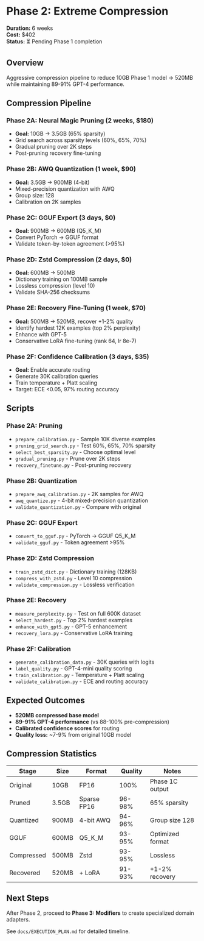 # Phase 2: Extreme Compression

**Duration:** 6 weeks  
**Cost:** $402  
**Status:** ⏳ Pending Phase 1 completion

## Overview
Aggressive compression pipeline to reduce 10GB Phase 1 model → 520MB while maintaining 89-91% GPT-4 performance.

## Compression Pipeline

### Phase 2A: Neural Magic Pruning (2 weeks, $180)
- **Goal:** 10GB → 3.5GB (65% sparsity)
- Grid search across sparsity levels (60%, 65%, 70%)
- Gradual pruning over 2K steps
- Post-pruning recovery fine-tuning

### Phase 2B: AWQ Quantization (1 week, $90)
- **Goal:** 3.5GB → 900MB (4-bit)
- Mixed-precision quantization with AWQ
- Group size: 128
- Calibration on 2K samples

### Phase 2C: GGUF Export (3 days, $0)
- **Goal:** 900MB → 600MB (Q5_K_M)
- Convert PyTorch → GGUF format
- Validate token-by-token agreement (>95%)

### Phase 2D: Zstd Compression (2 days, $0)
- **Goal:** 600MB → 500MB
- Dictionary training on 100MB sample
- Lossless compression (level 10)
- Validate SHA-256 checksums

### Phase 2E: Recovery Fine-Tuning (1 week, $70)
- **Goal:** 500MB → 520MB, recover +1-2% quality
- Identify hardest 12K examples (top 2% perplexity)
- Enhance with GPT-5
- Conservative LoRA fine-tuning (rank 64, lr 8e-7)

### Phase 2F: Confidence Calibration (3 days, $35)
- **Goal:** Enable accurate routing
- Generate 30K calibration queries
- Train temperature + Platt scaling
- Target: ECE <0.05, 97% routing accuracy

## Scripts

### Phase 2A: Pruning
- `prepare_calibration.py` - Sample 10K diverse examples
- `pruning_grid_search.py` - Test 60%, 65%, 70% sparsity
- `select_best_sparsity.py` - Choose optimal level
- `gradual_pruning.py` - Prune over 2K steps
- `recovery_finetune.py` - Post-pruning recovery

### Phase 2B: Quantization
- `prepare_awq_calibration.py` - 2K samples for AWQ
- `awq_quantize.py` - 4-bit mixed-precision quantization
- `validate_quantization.py` - Compare with original

### Phase 2C: GGUF Export
- `convert_to_gguf.py` - PyTorch → GGUF Q5_K_M
- `validate_gguf.py` - Token agreement >95%

### Phase 2D: Zstd Compression
- `train_zstd_dict.py` - Dictionary training (128KB)
- `compress_with_zstd.py` - Level 10 compression
- `validate_compression.py` - Lossless verification

### Phase 2E: Recovery
- `measure_perplexity.py` - Test on full 600K dataset
- `select_hardest.py` - Top 2% hardest examples
- `enhance_with_gpt5.py` - GPT-5 enhancement
- `recovery_lora.py` - Conservative LoRA training

### Phase 2F: Calibration
- `generate_calibration_data.py` - 30K queries with logits
- `label_quality.py` - GPT-4-mini quality scoring
- `train_calibration.py` - Temperature + Platt scaling
- `validate_calibration.py` - ECE and routing accuracy

## Expected Outcomes
- **520MB compressed base model**
- **89-91% GPT-4 performance** (vs 88-100% pre-compression)
- **Calibrated confidence scores** for routing
- **Quality loss:** ~7-9% from original 10GB model

## Compression Statistics
| Stage | Size | Format | Quality | Notes |
|-------|------|--------|---------|-------|
| Original | 10GB | FP16 | 100% | Phase 1C output |
| Pruned | 3.5GB | Sparse FP16 | 96-98% | 65% sparsity |
| Quantized | 900MB | 4-bit AWQ | 94-96% | Group size 128 |
| GGUF | 600MB | Q5_K_M | 93-95% | Optimized format |
| Compressed | 500MB | Zstd | 93-95% | Lossless |
| Recovered | 520MB | + LoRA | 91-93% | +1-2% recovery |

## Next Steps
After Phase 2, proceed to **Phase 3: Modifiers** to create specialized domain adapters.

See `docs/EXECUTION_PLAN.md` for detailed timeline.
